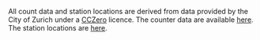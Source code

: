 All count data and station locations are derived from data provided by the City of Zurich under a [CCZero](http://opendefinition.org/licenses/cc-zero/) licence. The counter data are available [here](https://data.stadt-zuerich.ch/dataset/ted_taz_verkehrszaehlungen_werte_fussgaenger_velo). The station locations are [here](https://data.stadt-zuerich.ch/dataset/geo_standorte_der_automatischen_fuss__und_velozaehlungen).
